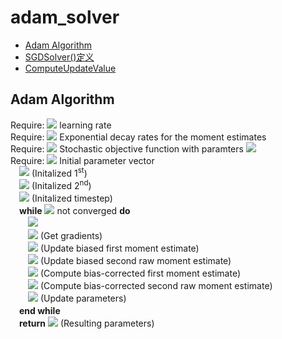 # adam_solver
- [Adam Algorithm](#Adam-Algorithm)
- [SGDSolver()定义](#SGDSolver()定义)
- [ComputeUpdateValue](#ComputeUpdateValue)
## Adam Algorithm  
  Require: <img src="http://latex.codecogs.com/svg.latex?\alpha" border="0"/> learning rate  
  Require: <img src="http://latex.codecogs.com/svg.latex?\beta_1,\beta_2\in[0,1]" border="0"/> Exponential decay rates for the moment estimates  
  Require: <img src="http://latex.codecogs.com/svg.latex?f(\theta)" border="0"/> Stochastic objective function with paramters <img src="http://latex.codecogs.com/svg.latex?\theta" border="0"/>      
  Require: <img src="http://latex.codecogs.com/svg.latex?\theta_0" border="0"/>  Initial parameter vector    
    　<img src="http://latex.codecogs.com/svg.latex?m_0\leftarrow0" border="0"/> (Initalized 1<sup>st</sup>)  
    　<img src="http://latex.codecogs.com/svg.latex?v_0\leftarrow0" border="0"/> (Initalized 2<sup>nd</sup>)  
    　<img src="http://latex.codecogs.com/svg.latex?t\leftarrow0" border="0"/> (Initalized timestep)  
    　**while** <img src="http://latex.codecogs.com/svg.latex?\theta_t" border="0"/> not converged **do**  
      　　<img src="http://latex.codecogs.com/svg.latex?t\leftarrow{t+1}" border="0"/>  
      　　<img src="http://latex.codecogs.com/svg.latex?g_t\leftarrow\nabla_{\theta}f_t(\theta_{t-1})" border="0"/> (Get gradients)  
      　　<img src="http://latex.codecogs.com/svg.latex?m_t\leftarrow\beta_1m_{t-1}+(1-\beta_1)g_t" border="0"/> (Update biased first moment estimate)  
      　　<img src="http://latex.codecogs.com/svg.latex?v_t\leftarrow\beta_2v_{t-1}+(1-\beta_2)g_t^2" border="0"/> (Update biased second raw moment estimate)  
      　　<img src="http://latex.codecogs.com/svg.latex?\hat{m}_t\leftarrow\frac{m_t}{1-\beta_1^t}" border="0"/> (Compute bias-corrected first moment estimate)  
      　　<img src="http://latex.codecogs.com/svg.latex?\hat{v}_t\leftarrow\frac{v_t}{1-\beta_2^t}" border="0"/> (Compute bias-corrected second raw moment estimate)  
      　　<img src="http://latex.codecogs.com/svg.latex?\theta_t\leftarrow\theta_{t-1}-\alpha\frac{\hat{m}_t}{\sqrt{\hat{v}_t+\varepsilon}}" border="0"/> (Update parameters)  
    　**end while**  
    　**return** <img src="http://latex.codecogs.com/svg.latex?\theta_t" border="0"/> (Resulting parameters)  
